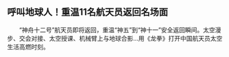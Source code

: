 ## 呼叫地球人！重温11名航天员返回名场面
　　“神舟十二号”航天员即将返回，重温“神五”到“神十一”安全返回瞬间。太空漫步、交会对接、太空授课、机械臂上与地球合影…用《龙拳》打开中国航天员太空生活高燃时刻。

